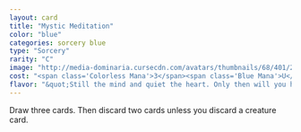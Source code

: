 ```yaml
---
layout: card
title: "Mystic Meditation"
color: "blue"
categories: sorcery blue
type: "Sorcery"
rarity: "C"
image: "http://media-dominaria.cursecdn.com/avatars/thumbnails/68/401/200/283/635618476097944799.png"
cost: "<span class='Colorless Mana'>3</span><span class='Blue Mana'>U</span>"
flavor: "&quot;Still the mind and quiet the heart. Only then will you hear the multiverse&#x27;s great truths.&quot;"
---
```


Draw three cards. Then discard two cards unless you discard a creature card.
